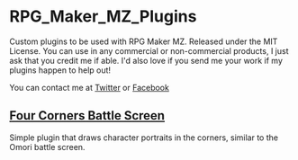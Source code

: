 # RPG_Maker_MZ_Plugins
 Custom plugins to be used with RPG Maker MZ. Released under the MIT License. You can use in any commercial or non-commercial products, I just ask
 that you credit me if able. I'd also love if you send me your work if my plugins happen to help out!
 
 You can contact me at [Twitter](https://twitter.com/DanLungaro) or [Facebook](https://www.facebook.com/dan.lungaro/)
 
 ## [Four Corners Battle Screen](/FourCornersBattleScreen/)
 Simple plugin that draws character portraits in the corners, similar to the Omori battle screen.
